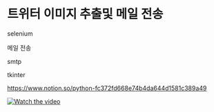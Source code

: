 # 트위터 이미지 추출및 메일 전송

selenium

메일 전송

smtp

tkinter


https://www.notion.so/python-fc372fd668e74b4da644d1581c389a49

[![Watch the video](https://i.imgur.com/vKb2F1B.png)](https://youtu.be/Q5Vp_w5YaJI)


